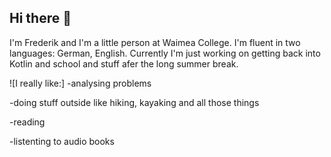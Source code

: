 ## Hi there 👋
I'm Frederik and I'm a little person at Waimea College.
I'm fluent in two languages: German, English.
Currently I'm just working on getting back into Kotlin and school and stuff afer the long summer break.

![I really like:]
-analysing problems

-doing stuff outside like hiking, kayaking and all those things

-reading

-listenting to audio books
 


<!--
**frederik-waimea/frederik-waimea** is a ✨ _special_ ✨ repository because its `README.md` (this file) appears on your GitHub profile.

## Here are some ideas to get you started:

- I'm Frederik and I'm a little person at Waimea College.
-I'm fluent in two languages: German, English.
-Currently I'm just working on getting back into Kotlin and school and stuff afer the long summer break.

- 🌱 I’m currently learning to ge back into things and school.
- 👯 I’m looking to collaborate on getting friends

-->
